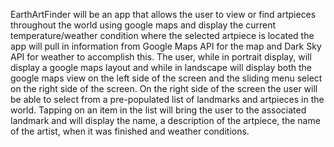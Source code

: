 EarthArtFinder will be an app that allows the user to view or find artpieces throughout the world using google maps and display the current temperature/weather condition
where the selected artpiece is located the app will pull in information from Google Maps API for the map and Dark Sky API for weather to accomplish this.  The user, while in portrait display, 
will display a google maps layout and while in landscape will display both the google maps view on the left side of the screen 
and the sliding menu select on the right side of the screen. On the right side of the screen the user will be able to select from a pre-populated
list of landmarks and artpieces in the world. Tapping on an item in the list will bring the user to the associated landmark and will display the name,
a description of the artpiece, the name of the artist, when it was finished and weather conditions. 
